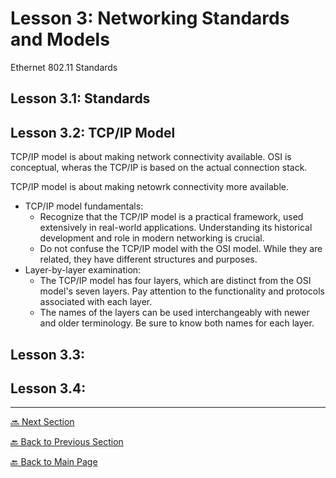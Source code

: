 # Lesson 3: Networking Standards and Models

Ethernet 802.11 Standards

## Lesson 3.1: Standards



## Lesson 3.2: TCP/IP Model

TCP/IP model is about making network connectivity available. OSI is conceptual, wheras the TCP/IP is based on the actual connection stack. 

TCP/IP model is about making netowrk connectivity more available.


* TCP/IP model fundamentals:
    + Recognize that the TCP/IP model is a practical framework, used extensively in real-world applications. Understanding its historical development and role in modern networking is crucial. 
    + Do not confuse the TCP/IP model with the OSI model. While they are related, they have different structures and purposes. 
* Layer-by-layer examination: 
    + The TCP/IP model has four layers, which are distinct from the OSI model's seven layers. Pay attention to the functionality and protocols associated with each layer. 
    + The names of the layers can be used interchangeably with newer and older terminology. Be sure to know both names for each layer. 

## Lesson 3.3:
## Lesson 3.4:


---

[🔜 Next Section](./S1-LESSON4.md)

[🔙 Back to Previous Section](./S1-LESSON2.md)

[🔙 Back to Main Page](../../README.md)
